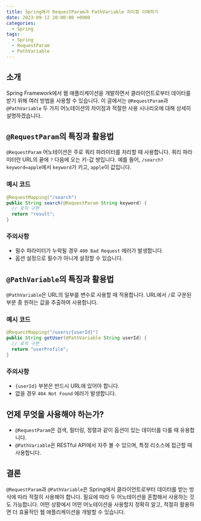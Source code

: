 ```yaml
---
title: Spring에서 RequestParam과 PathVariable 차이점 이해하기
date: 2023-09-12 20:00:00 +0900
categories:
  - Spring
tags:
  - Spring
  - RequestParam
  - PathVariable
---
```

## 소개
Spring Framework에서 웹 애플리케이션을 개발하면서 클라이언트로부터 데이터를 받기 위해 여러 방법을 사용할 수 있습니다. 이 글에서는 `@RequestParam`과 `@PathVariable` 두 가지 어노테이션의 차이점과 적절한 사용 시나리오에 대해 상세히 설명하겠습니다.

## `@RequestParam`의 특징과 활용법
`@RequestParam` 어노테이션은 주로 쿼리 파라미터를 처리할 때 사용합니다. 쿼리 파라미터란 URL의 끝에 `?` 다음에 오는 키-값 쌍입니다. 예를 들어, `/search?keyword=apple`에서 `keyword`가 키고, `apple`이 값입니다.

### 예시 코드
```java
@RequestMapping("/search")
public String search(@RequestParam String keyword) {
  // 로직 구현
  return "result";
}
```

### 주의사항
- 필수 파라미터가 누락될 경우 `400 Bad Request` 에러가 발생합니다.
- 옵션 설정으로 필수가 아니게 설정할 수 있습니다.

## `@PathVariable`의 특징과 활용법
`@PathVariable`은 URL의 일부를 변수로 사용할 때 적용합니다. URL에서 `/`로 구분된 부분 중 원하는 값을 추출하여 사용합니다.

### 예시 코드
```java
@RequestMapping("/users/{userId}")
public String getUser(@PathVariable String userId) {
  // 로직 구현
  return "userProfile";
}
```

### 주의사항
- `{userId}` 부분은 반드시 URL에 있어야 합니다.
- 없을 경우 `404 Not Found` 에러가 발생합니다.

## 언제 무엇을 사용해야 하는가?
- `@RequestParam`은 검색, 필터링, 정렬과 같이 옵션이 있는 데이터를 다룰 때 유용합니다.
- `@PathVariable`은 RESTful API에서 자주 볼 수 있으며, 특정 리소스에 접근할 때 사용합니다.

## 결론
`@RequestParam`과 `@PathVariable`은 Spring에서 클라이언트로부터 데이터를 받는 방식에 따라 적절히 사용해야 합니다. 필요에 따라 두 어노테이션을 혼합해서 사용하는 것도 가능합니다. 어떤 상황에서 어떤 어노테이션을 사용할지 정확히 알고, 적절히 활용하면 더 효율적인 웹 애플리케이션을 개발할 수 있습니다.